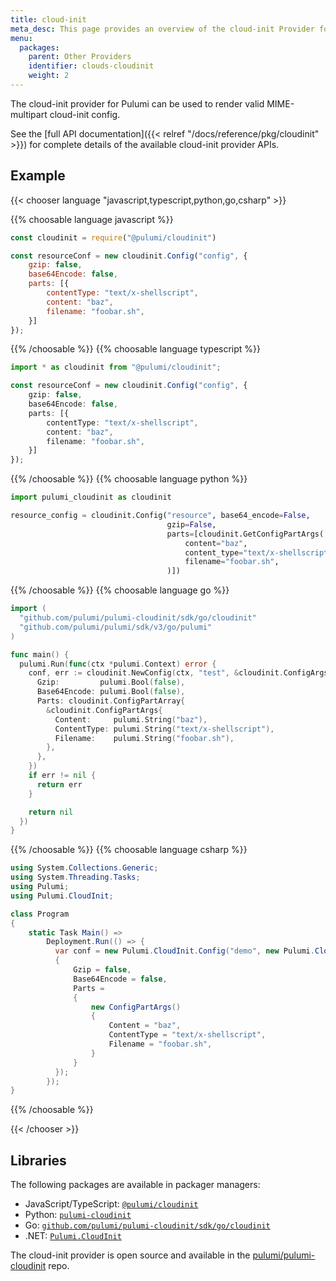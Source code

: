 ```yaml
---
title: cloud-init
meta_desc: This page provides an overview of the cloud-init Provider for Pulumi.
menu:
  packages:
    parent: Other Providers
    identifier: clouds-cloudinit
    weight: 2
---
```


The cloud-init provider for Pulumi can be used to render valid MIME-multipart cloud-init config.

See the [full API documentation]({{< relref "/docs/reference/pkg/cloudinit" >}}) for complete details of the available cloud-init provider APIs.

## Example

{{< chooser language "javascript,typescript,python,go,csharp" >}}

{{% choosable language javascript %}}

```javascript
const cloudinit = require("@pulumi/cloudinit")

const resourceConf = new cloudinit.Config("config", {
    gzip: false,
    base64Encode: false,
    parts: [{
        contentType: "text/x-shellscript",
        content: "baz",
        filename: "foobar.sh",
    }]
});
```

{{% /choosable %}}
{{% choosable language typescript %}}

```typescript
import * as cloudinit from "@pulumi/cloudinit";

const resourceConf = new cloudinit.Config("config", {
    gzip: false,
    base64Encode: false,
    parts: [{
        contentType: "text/x-shellscript",
        content: "baz",
        filename: "foobar.sh",
    }]
});
```

{{% /choosable %}}
{{% choosable language python %}}

```python
import pulumi_cloudinit as cloudinit

resource_config = cloudinit.Config("resource", base64_encode=False,
                                   gzip=False,
                                   parts=[cloudinit.GetConfigPartArgs(
                                       content="baz",
                                       content_type="text/x-shellscript",
                                       filename="foobar.sh",
                                   )])
```

{{% /choosable %}}
{{% choosable language go %}}

```go
import (
  "github.com/pulumi/pulumi-cloudinit/sdk/go/cloudinit"
  "github.com/pulumi/pulumi/sdk/v3/go/pulumi"
)

func main() {
  pulumi.Run(func(ctx *pulumi.Context) error {
    conf, err := cloudinit.NewConfig(ctx, "test", &cloudinit.ConfigArgs{
      Gzip:         pulumi.Bool(false),
      Base64Encode: pulumi.Bool(false),
      Parts: cloudinit.ConfigPartArray{
        &cloudinit.ConfigPartArgs{
          Content:     pulumi.String("baz"),
          ContentType: pulumi.String("text/x-shellscript"),
          Filename:    pulumi.String("foobar.sh"),
        },
      },
    })
    if err != nil {
      return err
    }

    return nil
  })
}
```

{{% /choosable %}}
{{% choosable language csharp %}}

```csharp
using System.Collections.Generic;
using System.Threading.Tasks;
using Pulumi;
using Pulumi.CloudInit;

class Program
{
    static Task Main() =>
        Deployment.Run(() => {
          var conf = new Pulumi.CloudInit.Config("demo", new Pulumi.CloudInit.ConfigArgs
          {
              Gzip = false,
              Base64Encode = false,
              Parts =
              {
                  new ConfigPartArgs()
                  {
                      Content = "baz",
                      ContentType = "text/x-shellscript",
                      Filename = "foobar.sh",
                  }
              }
          });
        });
}
```

{{% /choosable %}}

{{< /chooser >}}

## Libraries

The following packages are available in packager managers:

* JavaScript/TypeScript: [`@pulumi/cloudinit`](https://www.npmjs.com/package/@pulumi/cloudinit)
* Python: [`pulumi-cloudinit`](https://pypi.org/project/pulumi-cloudinit/)
* Go: [`github.com/pulumi/pulumi-cloudinit/sdk/go/cloudinit`](https://github.com/pulumi/pulumi-cloudinit)
* .NET: [`Pulumi.CloudInit`](https://www.nuget.org/packages/Pulumi.CloudInit)

The cloud-init provider is open source and available in the [pulumi/pulumi-cloudinit](https://github.com/pulumi/pulumi-cloudinit) repo.
